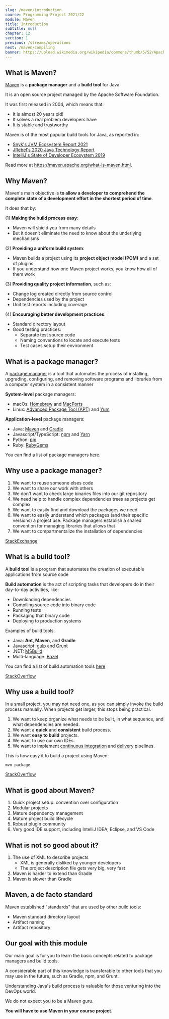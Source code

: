 ```yaml
---
slug: /maven/introduction
course: Programming Project 2021/22
module: Maven
title: Introduction
subtitle: null
chapter: 12
section: 1
previous: /streams/operations
next: /maven/compiling
banner: https://upload.wikimedia.org/wikipedia/commons/thumb/5/52/Apache_Maven_logo.svg/1280px-Apache_Maven_logo.svg.png
---
```

 
## What is Maven?

[Maven](https://maven.apache.org/) is a **package manager** and a **build tool** for Java.

It is an open source project managed by the Apache Software Foundation.

It was first released in 2004, which means that:
- It is almost 20 years old!
- It solves a real problem developers have
- It is stable and trustworthy

Maven is of the most popular build tools for Java, as reported in:
- [Snyk's JVM Ecosystem Report 2021](https://snyk.io/jvm-ecosystem-report-2021/?utm_campaign=JVM-SC-2021&utm_medium=Report-Link#jvm-developers-use-maven)
- [JRebel's 2020 Java Technology Report](https://www.jrebel.com/blog/2020-java-technology-report) 
- [IntelliJ's State of Developer Ecosystem 2019](https://www.jetbrains.com/lp/devecosystem-2019/java/)

Read more at https://maven.apache.org/what-is-maven.html.  

## Why Maven?

Maven's main objective is **to allow a developer to comprehend the complete state of a development effort in the shortest period of time**.

It does that by:

(1) **Making the build process easy**:
- Maven will shield you from many details
- But it doesn’t eliminate the need to know about the underlying mechanisms

(2) **Providing a uniform build system**:
- Maven builds a project using its **project object model (POM)** and a set of plugins
- If you understand how one Maven project works, you know how all of them work

(3) **Providing quality project information**, such as:
- Change log created directly from source control
- Dependencies used by the project
- Unit test reports including coverage

(4) **Encouraging better development practices**:
- Standard directory layout
- Good testing practices:
  - Separate test source code
  - Naming conventions to locate and execute tests
  - Test cases setup their environment

## What is a package manager?

A [package manager](https://en.wikipedia.org/wiki/Package_manager) is a tool that automates the process of installing, upgrading, configuring, and removing software programs and libraries from a computer system in a consistent manner
  
**System-level** package managers:
- macOs: [Homebrew](https://brew.sh/) and [MacPorts](https://www.macports.org/)
- Linux: [Advanced Package Tool (APT)](https://manpages.debian.org/unstable/apt/apt-get.8.en.html) and [Yum](http://yum.baseurl.org/)

**Application-level** package managers:
- Java: [Maven](https://maven.apache.org/) and [Gradle](https://gradle.org/)
- Javascript/TypeScript: [npm](https://www.npmjs.com/) and [Yarn](https://yarnpkg.com/)
- Python: [pip](https://pypi.org/project/pip/)
- Ruby: [RubyGems](https://rubygems.org/)

You can find a list of package managers [here](https://en.wikipedia.org/wiki/List_of_software_package_management_systems).
  
## Why use a package manager?

1. We want to reuse someone elses code
1. We want to share our work with others
1. We don't want to check large binaries files into our git repository
1. We need help to handle complex dependencies trees as projects get complex
1. We want to easily find and download the packages we need
1. We want to easily understand which packages (and their specific versions) a project use. Package managers establish a shared convention for managing libraries that allows that
1. We want to compartmentalize the installation of dependencies

[StackExchange](https://softwareengineering.stackexchange.com/questions/372444/why-prefer-a-package-manager-over-a-library-folder)


## What is a build tool? 

A **build tool** is a program that automates the creation of executable applications from source code

**Build automation** is the act of scripting tasks that developers do in their day-to-day activities, like:
- Downloading dependencies
- Compiling source code into binary code
- Running tests
- Packaging that binary code
- Deploying to production systems

Examples of build tools:
- Java: **Ant**, **Maven**, and **Gradle**
- Javascript: [gulp](https://gulpjs.com/) and [Grunt](https://gruntjs.com/)
- .NET: [MSBuild](https://docs.microsoft.com/en-us/visualstudio/msbuild/msbuild?view=vs-2019)
- Multi-language: [Bazel](https://bazel.build/)

You can find a list of build automation tools [here](https://en.wikipedia.org/wiki/List_of_build_automation_software)

[StackOverflow](https://stackoverflow.com/questions/7249871/what-is-a-build-tool)


## Why use a build tool?

In a small project, you may not need one, as you can simply invoke the build process manually. When projects get larger, this stops being practical. 

1. We want to keep organize what needs to be built, in what sequence, and what dependencies are needed.
1. We want a **quick** and **consistent** build process.
1. We want **easy to build** projects.
1. We want to use our own IDEs.
1. We want to implement [continuous integration](https://en.wikipedia.org/wiki/Continuous_integration) and [delivery](https://en.wikipedia.org/wiki/Continuous_delivery) pipelines.

This is how easy it to build a project using Maven:

```terminal 
mvn package
```

[StackOverflow](https://stackoverflow.com/questions/7249871/what-is-a-build-tool)


## What is good about Maven?

1. Quick project setup: convention over configuration
1. Modular projects
1. Mature dependency management
1. Mature project build lifecycle
1. Robust plugin community
1. Very good IDE support, including IntelliJ IDEA, Eclipse, and VS Code

## What is not so good about it?

1. The use of XML to describe projects 
    - XML is generally disliked by younger developers
    - The project description file gets very big, very fast
1. Maven is harder to extend than Gradle
1. Maven is slower than Gradle

## Maven, a de facto standard

Maven established "standards" that are used by other build tools:
- Maven standard directory layout
- Artifact naming
- Artifact repository

## Our goal with this module

Our main goal is for you to learn the basic concepts related to package managers and build tools. 

A considerable part of this knowledge is transferable to other tools that you may use in the future, such as Gradle, npm, and Grunt.

Understanding Java's build process is valuable for those venturing into the DevOps world.

We do not expect you to be a Maven guru.

**You will have to use Maven in your course project.**

